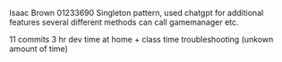 Isaac Brown
01233690
Singleton pattern, used chatgpt for additional features
several different methods can call gamemanager etc.

11 commits
3 hr dev time at home + class time troubleshooting (unkown amount of time)

